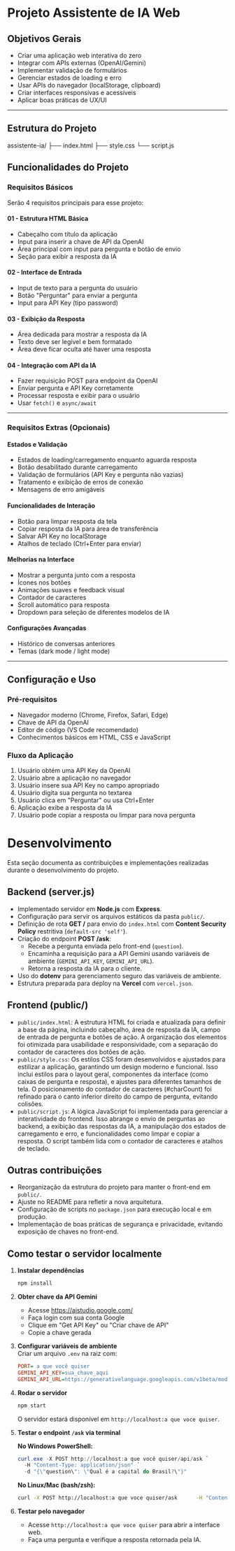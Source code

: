 # Projeto Assistente de IA Web

## Objetivos Gerais

- Criar uma aplicação web interativa do zero  
- Integrar com APIs externas (OpenAI/Gemini)  
- Implementar validação de formulários  
- Gerenciar estados de loading e erro  
- Usar APIs do navegador (localStorage, clipboard)  
- Criar interfaces responsivas e acessíveis  
- Aplicar boas práticas de UX/UI  

---

## Estrutura do Projeto

assistente-ia/
├── index.html
├── style.css
└── script.js

## Funcionalidades do Projeto

### Requisitos Básicos

Serão 4 requisitos principais para esse projeto:

#### 01 - Estrutura HTML Básica
- Cabeçalho com título da aplicação  
- Input para inserir a chave de API da OpenAI  
- Área principal com input para pergunta e botão de envio  
- Seção para exibir a resposta da IA  

#### 02 - Interface de Entrada
- Input de texto para a pergunta do usuário  
- Botão "Perguntar" para enviar a pergunta  
- Input para API Key (tipo password)  

#### 03 - Exibição da Resposta
- Área dedicada para mostrar a resposta da IA  
- Texto deve ser legível e bem formatado  
- Área deve ficar oculta até haver uma resposta  

#### 04 - Integração com API da IA
- Fazer requisição POST para endpoint da OpenAI  
- Enviar pergunta e API Key corretamente  
- Processar resposta e exibir para o usuário  
- Usar `fetch()` e `async/await`  

---

### Requisitos Extras (Opcionais)

#### Estados e Validação
- Estados de loading/carregamento enquanto aguarda resposta  
- Botão desabilitado durante carregamento  
- Validação de formulários (API Key e pergunta não vazias)  
- Tratamento e exibição de erros de conexão  
- Mensagens de erro amigáveis  

#### Funcionalidades de Interação
- Botão para limpar resposta da tela  
- Copiar resposta da IA para área de transferência  
- Salvar API Key no localStorage  
- Atalhos de teclado (Ctrl+Enter para enviar)  

#### Melhorias na Interface
- Mostrar a pergunta junto com a resposta  
- Ícones nos botões  
- Animações suaves e feedback visual  
- Contador de caracteres  
- Scroll automático para resposta  
- Dropdown para seleção de diferentes modelos de IA  

#### Configurações Avançadas
- Histórico de conversas anteriores  
- Temas (dark mode / light mode)  

---

## Configuração e Uso

### Pré-requisitos
- Navegador moderno (Chrome, Firefox, Safari, Edge)  
- Chave de API da OpenAI  
- Editor de código (VS Code recomendado)  
- Conhecimentos básicos em HTML, CSS e JavaScript  

### Fluxo da Aplicação

1. Usuário obtém uma API Key da OpenAI  
2. Usuário abre a aplicação no navegador  
3. Usuário insere sua API Key no campo apropriado  
4. Usuário digita sua pergunta no textarea  
5. Usuário clica em "Perguntar" ou usa Ctrl+Enter  
6. Aplicação exibe a resposta da IA  
7. Usuário pode copiar a resposta ou limpar para nova pergunta

# Desenvolvimento

Esta seção documenta as contribuições e implementações realizadas durante o desenvolvimento do projeto.

## Backend (server.js)

- Implementado servidor em **Node.js** com **Express**.
- Configuração para servir os arquivos estáticos da pasta `public/`.
- Definição de rota **GET /** para envio do `index.html` com **Content Security Policy** restritiva (`default-src 'self'`).
- Criação do endpoint **POST /ask**:
  - Recebe a pergunta enviada pelo front-end (`question`).
  - Encaminha a requisição para a API Gemini usando variáveis de ambiente (`GEMINI_API_KEY`, `GEMINI_API_URL`).
  - Retorna a resposta da IA para o cliente.
- Uso do **dotenv** para gerenciamento seguro das variáveis de ambiente.
- Estrutura preparada para deploy na **Vercel** com `vercel.json`.

## Frontend (public/)
- `public/index.html`: A estrutura HTML foi criada e atualizada para definir a base da página, incluindo cabeçalho, área de resposta da IA, campo de entrada de pergunta e botões de ação. A organização dos elementos foi otimizada para usabilidade e responsividade, com a separação do contador de caracteres dos botões de ação.
- `public/style.css`: Os estilos CSS foram desenvolvidos e ajustados para estilizar a aplicação, garantindo um design moderno e funcional. Isso inclui estilos para o layout geral, componentes da interface (como caixas de pergunta e resposta), e ajustes para diferentes tamanhos de tela. O posicionamento do contador de caracteres (#charCount) foi refinado para o canto inferior direito do campo de pergunta, evitando colisões.
- `public/script.js`: A lógica JavaScript foi implementada para gerenciar a interatividade do frontend. Isso abrange o envio de perguntas ao backend, a exibição das respostas da IA, a manipulação dos estados de carregamento e erro, e funcionalidades como limpar e copiar a resposta. O script também lida com o contador de caracteres e atalhos de teclado.

## Outras contribuições

- Reorganização da estrutura do projeto para manter o front-end em `public/`.
- Ajuste no README para refletir a nova arquitetura.
- Configuração de scripts no `package.json` para execução local e em produção.
- Implementação de boas práticas de segurança e privacidade, evitando exposição de chaves no front-end.

## Como testar o servidor localmente

1. **Instalar dependências**  
   ```bash
   npm install
   ```

2. **Obter chave da API Gemini**  
   - Acesse https://aistudio.google.com/
   - Faça login com sua conta Google
   - Clique em "Get API Key" ou "Criar chave de API"
   - Copie a chave gerada

3. **Configurar variáveis de ambiente**  
   Criar um arquivo `.env` na raiz com:
   ```ini
   PORT= a que você quiser
   GEMINI_API_KEY=sua_chave_aqui
   GEMINI_API_URL=https://generativelanguage.googleapis.com/v1beta/models/gemini-2.5-flash:generateContent
   ```

4. **Rodar o servidor**  
   ```bash
   npm start
   ```
   O servidor estará disponível em `http://localhost:a que voce quiser`.

5. **Testar o endpoint `/ask` via terminal**  


   **No Windows PowerShell:**
   ```powershell
   curl.exe -X POST http://localhost:a que você quiser/api/ask `
     -H "Content-Type: application/json" `
     -d "{\"question\": \"Qual é a capital do Brasil?\"}"
   ```

   **No Linux/Mac (bash/zsh):**
   ```bash
   curl -X POST http://localhost:a que voce quiser/ask      -H "Content-Type: application/json"      -d '{"question": "Qual é a capital do Brasil?"}'
   ```

6. **Testar pelo navegador**  
   - Acesse `http://localhost:a que voce quiser` para abrir a interface web.
   - Faça uma pergunta e verifique a resposta retornada pela IA.
